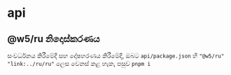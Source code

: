 # api

## @w5/ru නිදොස්කරණය

සංවර්ධනය කිරීමේදී සහ දෝෂහරණය කිරීමේදී, ඔබට `api/package.json` හි `"@w5/ru"` `"link:../ru/ru"` ලෙස වෙනස් කළ හැක, පසුව `pnpm i`
